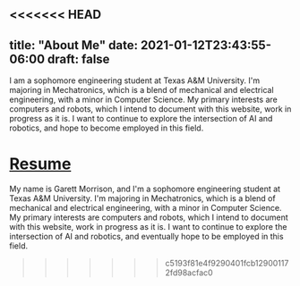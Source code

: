 <<<<<<< HEAD
---
title: "About Me"
date: 2021-01-12T23:43:55-06:00
draft: false
---
I am a sophomore engineering student at Texas A&M University. I'm majoring in Mechatronics, which is a blend of mechanical and electrical engineering, with a minor in Computer Science. My primary interests are computers and robots, which I intend to document with this website, work in progress as it is. I want to continue to explore the intersection of AI and robotics, and hope to become employed in this field.

[Resume](/resume.pdf "Resume")
=======
My name is Garett Morrison, and I'm a sophomore engineering student at Texas A&M University. I'm majoring in Mechatronics, which is a blend of mechanical and electrical engineering, with a minor in Computer Science. My primary interests are computers and robots, which I intend to document with this website, work in progress as it is. I want to continue to explore the intersection of AI and robotics, and eventually hope to be employed in this field. 
>>>>>>> c5193f81e4f9290401fcb129001172fd98acfac0
